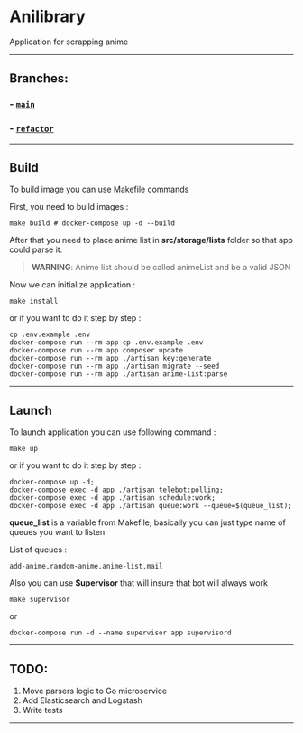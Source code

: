 # Anilibrary

Application for scrapping anime

---

## Branches:

### - [`main`](https://github.com/VampireAotD/anilibrary)
### - [`refactor`](https://github.com/VampireAotD/anilibrary/tree/refactor)

--- 

## Build

To build image you can use Makefile commands

First, you need to build images : 

```shell
make build # docker-compose up -d --build
```

After that you need to place anime list in **src/storage/lists** folder
so that app could parse it.

> **WARNING**: Anime list should be called animeList and be a valid JSON

Now we can initialize application :

```shell
make install
```

or if you want to do it step by step :

```shell
cp .env.example .env
docker-compose run --rm app cp .env.example .env
docker-compose run --rm app composer update
docker-compose run --rm app ./artisan key:generate
docker-compose run --rm app ./artisan migrate --seed
docker-compose run --rm app ./artisan anime-list:parse
```

---

## Launch

To launch application you can use following command : 
```shell
make up
```

or if you want to do it step by step :

```shell
docker-compose up -d;
docker-compose exec -d app ./artisan telebot:polling;
docker-compose exec -d app ./artisan schedule:work;
docker-compose exec -d app ./artisan queue:work --queue=$(queue_list);
```

**queue_list** is a variable from Makefile,
basically you can just type name of queues you want
to listen

List of queues :

```
add-anime,random-anime,anime-list,mail
```

Also you can use **Supervisor** that will insure that
bot will always work

```shell
make supervisor
```

or 

```shell
docker-compose run -d --name supervisor app supervisord
```

---

## TODO:
1. Move parsers logic to Go microservice
2. Add Elasticsearch and Logstash
3. Write tests
---